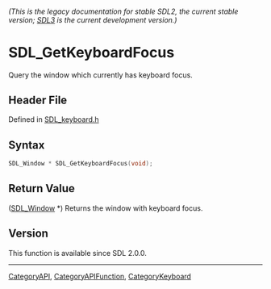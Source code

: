 ###### (This is the legacy documentation for stable SDL2, the current stable version; [SDL3](https://wiki.libsdl.org/SDL3/) is the current development version.)
# SDL_GetKeyboardFocus

Query the window which currently has keyboard focus.

## Header File

Defined in [SDL_keyboard.h](https://github.com/libsdl-org/SDL/blob/SDL2/include/SDL_keyboard.h)

## Syntax

```c
SDL_Window * SDL_GetKeyboardFocus(void);
```

## Return Value

([SDL_Window](SDL_Window) *) Returns the window with keyboard focus.

## Version

This function is available since SDL 2.0.0.

----
[CategoryAPI](CategoryAPI), [CategoryAPIFunction](CategoryAPIFunction), [CategoryKeyboard](CategoryKeyboard)

